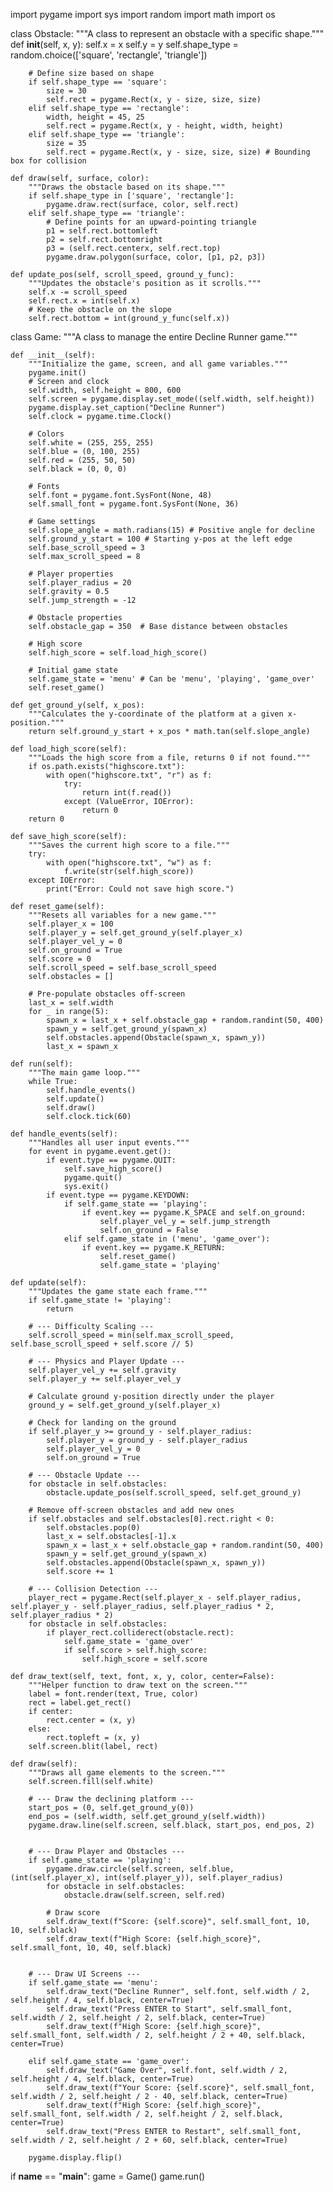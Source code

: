 import pygame
import sys
import random
import math
import os

class Obstacle:
    """A class to represent an obstacle with a specific shape."""
    def __init__(self, x, y):
        self.x = x
        self.y = y
        self.shape_type = random.choice(['square', 'rectangle', 'triangle'])

        # Define size based on shape
        if self.shape_type == 'square':
            size = 30
            self.rect = pygame.Rect(x, y - size, size, size)
        elif self.shape_type == 'rectangle':
            width, height = 45, 25
            self.rect = pygame.Rect(x, y - height, width, height)
        elif self.shape_type == 'triangle':
            size = 35
            self.rect = pygame.Rect(x, y - size, size, size) # Bounding box for collision

    def draw(self, surface, color):
        """Draws the obstacle based on its shape."""
        if self.shape_type in ['square', 'rectangle']:
            pygame.draw.rect(surface, color, self.rect)
        elif self.shape_type == 'triangle':
            # Define points for an upward-pointing triangle
            p1 = self.rect.bottomleft
            p2 = self.rect.bottomright
            p3 = (self.rect.centerx, self.rect.top)
            pygame.draw.polygon(surface, color, [p1, p2, p3])

    def update_pos(self, scroll_speed, ground_y_func):
        """Updates the obstacle's position as it scrolls."""
        self.x -= scroll_speed
        self.rect.x = int(self.x)
        # Keep the obstacle on the slope
        self.rect.bottom = int(ground_y_func(self.x))


class Game:
    """A class to manage the entire Decline Runner game."""

    def __init__(self):
        """Initialize the game, screen, and all game variables."""
        pygame.init()
        # Screen and clock
        self.width, self.height = 800, 600
        self.screen = pygame.display.set_mode((self.width, self.height))
        pygame.display.set_caption("Decline Runner")
        self.clock = pygame.time.Clock()

        # Colors
        self.white = (255, 255, 255)
        self.blue = (0, 100, 255)
        self.red = (255, 50, 50)
        self.black = (0, 0, 0)

        # Fonts
        self.font = pygame.font.SysFont(None, 48)
        self.small_font = pygame.font.SysFont(None, 36)

        # Game settings
        self.slope_angle = math.radians(15) # Positive angle for decline
        self.ground_y_start = 100 # Starting y-pos at the left edge
        self.base_scroll_speed = 3
        self.max_scroll_speed = 8

        # Player properties
        self.player_radius = 20
        self.gravity = 0.5
        self.jump_strength = -12

        # Obstacle properties
        self.obstacle_gap = 350  # Base distance between obstacles

        # High score
        self.high_score = self.load_high_score()

        # Initial game state
        self.game_state = 'menu' # Can be 'menu', 'playing', 'game_over'
        self.reset_game()

    def get_ground_y(self, x_pos):
        """Calculates the y-coordinate of the platform at a given x-position."""
        return self.ground_y_start + x_pos * math.tan(self.slope_angle)

    def load_high_score(self):
        """Loads the high score from a file, returns 0 if not found."""
        if os.path.exists("highscore.txt"):
            with open("highscore.txt", "r") as f:
                try:
                    return int(f.read())
                except (ValueError, IOError):
                    return 0
        return 0

    def save_high_score(self):
        """Saves the current high score to a file."""
        try:
            with open("highscore.txt", "w") as f:
                f.write(str(self.high_score))
        except IOError:
            print("Error: Could not save high score.")

    def reset_game(self):
        """Resets all variables for a new game."""
        self.player_x = 100
        self.player_y = self.get_ground_y(self.player_x)
        self.player_vel_y = 0
        self.on_ground = True
        self.score = 0
        self.scroll_speed = self.base_scroll_speed
        self.obstacles = []

        # Pre-populate obstacles off-screen
        last_x = self.width
        for _ in range(5):
            spawn_x = last_x + self.obstacle_gap + random.randint(50, 400)
            spawn_y = self.get_ground_y(spawn_x)
            self.obstacles.append(Obstacle(spawn_x, spawn_y))
            last_x = spawn_x

    def run(self):
        """The main game loop."""
        while True:
            self.handle_events()
            self.update()
            self.draw()
            self.clock.tick(60)

    def handle_events(self):
        """Handles all user input events."""
        for event in pygame.event.get():
            if event.type == pygame.QUIT:
                self.save_high_score()
                pygame.quit()
                sys.exit()
            if event.type == pygame.KEYDOWN:
                if self.game_state == 'playing':
                    if event.key == pygame.K_SPACE and self.on_ground:
                        self.player_vel_y = self.jump_strength
                        self.on_ground = False
                elif self.game_state in ('menu', 'game_over'):
                    if event.key == pygame.K_RETURN:
                        self.reset_game()
                        self.game_state = 'playing'

    def update(self):
        """Updates the game state each frame."""
        if self.game_state != 'playing':
            return

        # --- Difficulty Scaling ---
        self.scroll_speed = min(self.max_scroll_speed, self.base_scroll_speed + self.score // 5)

        # --- Physics and Player Update ---
        self.player_vel_y += self.gravity
        self.player_y += self.player_vel_y

        # Calculate ground y-position directly under the player
        ground_y = self.get_ground_y(self.player_x)

        # Check for landing on the ground
        if self.player_y >= ground_y - self.player_radius:
            self.player_y = ground_y - self.player_radius
            self.player_vel_y = 0
            self.on_ground = True

        # --- Obstacle Update ---
        for obstacle in self.obstacles:
            obstacle.update_pos(self.scroll_speed, self.get_ground_y)

        # Remove off-screen obstacles and add new ones
        if self.obstacles and self.obstacles[0].rect.right < 0:
            self.obstacles.pop(0)
            last_x = self.obstacles[-1].x
            spawn_x = last_x + self.obstacle_gap + random.randint(50, 400)
            spawn_y = self.get_ground_y(spawn_x)
            self.obstacles.append(Obstacle(spawn_x, spawn_y))
            self.score += 1

        # --- Collision Detection ---
        player_rect = pygame.Rect(self.player_x - self.player_radius, self.player_y - self.player_radius, self.player_radius * 2, self.player_radius * 2)
        for obstacle in self.obstacles:
            if player_rect.colliderect(obstacle.rect):
                self.game_state = 'game_over'
                if self.score > self.high_score:
                    self.high_score = self.score

    def draw_text(self, text, font, x, y, color, center=False):
        """Helper function to draw text on the screen."""
        label = font.render(text, True, color)
        rect = label.get_rect()
        if center:
            rect.center = (x, y)
        else:
            rect.topleft = (x, y)
        self.screen.blit(label, rect)

    def draw(self):
        """Draws all game elements to the screen."""
        self.screen.fill(self.white)

        # --- Draw the declining platform ---
        start_pos = (0, self.get_ground_y(0))
        end_pos = (self.width, self.get_ground_y(self.width))
        pygame.draw.line(self.screen, self.black, start_pos, end_pos, 2)


        # --- Draw Player and Obstacles ---
        if self.game_state == 'playing':
            pygame.draw.circle(self.screen, self.blue, (int(self.player_x), int(self.player_y)), self.player_radius)
            for obstacle in self.obstacles:
                obstacle.draw(self.screen, self.red)

            # Draw score
            self.draw_text(f"Score: {self.score}", self.small_font, 10, 10, self.black)
            self.draw_text(f"High Score: {self.high_score}", self.small_font, 10, 40, self.black)


        # --- Draw UI Screens ---
        if self.game_state == 'menu':
            self.draw_text("Decline Runner", self.font, self.width / 2, self.height / 4, self.black, center=True)
            self.draw_text("Press ENTER to Start", self.small_font, self.width / 2, self.height / 2, self.black, center=True)
            self.draw_text(f"High Score: {self.high_score}", self.small_font, self.width / 2, self.height / 2 + 40, self.black, center=True)

        elif self.game_state == 'game_over':
            self.draw_text("Game Over", self.font, self.width / 2, self.height / 4, self.black, center=True)
            self.draw_text(f"Your Score: {self.score}", self.small_font, self.width / 2, self.height / 2 - 40, self.black, center=True)
            self.draw_text(f"High Score: {self.high_score}", self.small_font, self.width / 2, self.height / 2, self.black, center=True)
            self.draw_text("Press ENTER to Restart", self.small_font, self.width / 2, self.height / 2 + 60, self.black, center=True)

        pygame.display.flip()

if __name__ == "__main__":
    game = Game()
    game.run()
